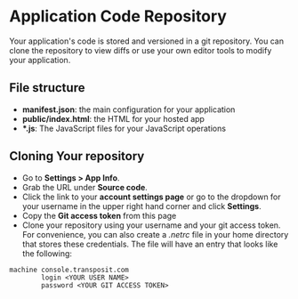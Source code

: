 # Application Code Repository
Your application's code is stored and versioned in a git repository. You can clone the repository to view diffs or use your own editor tools to modify your application.

## File structure
* **manifest.json**: the main configuration for your application
* **public/index.html**: the HTML for your hosted app
* **\*.js**: The JavaScript files for your JavaScript operations

## Cloning Your repository
* Go to **Settings > App Info**.
* Grab the URL under **Source code**.
* Click the link to your **account settings page** or go to the dropdown for your username in the upper right hand  corner and click **Settings**.
* Copy the **Git access token** from this page
* Clone your repository using your username and your git access token. For convenience, you can also create a *.netrc* file in your home directory that stores these credentials. The file will have an entry that looks like the following:
```
machine console.transposit.com
        login <YOUR USER NAME>
        password <YOUR GIT ACCESS TOKEN>
```
